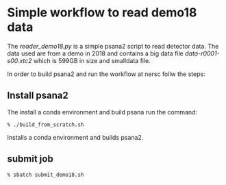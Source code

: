 
# Simple workflow to read demo18 data

The *reader_demo18.py* is a simple psana2 script to read detector data. The data used are from
a demo in 2018 and contains a big data file *data-r0001-s00.xtc2* which is 599GB in size and smalldata
file.


In order to build psana2 and run the workflow at nersc follw the steps:

## Install psana2
The install a conda environment and build psana run the command:

```shell
% ./build_from_scratch.sh
```

Installs a conda environment and builds psana2. 

## submit job
 
```shell
% sbatch submit_demo18.sh
```
